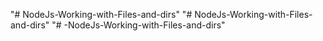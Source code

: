 "# NodeJs-Working-with-Files-and-dirs" 
"# NodeJs-Working-with-Files-and-dirs" 
"# -NodeJs-Working-with-Files-and-dirs" 
